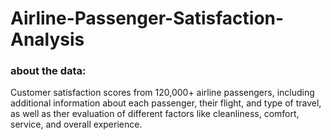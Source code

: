 # Airline-Passenger-Satisfaction-Analysis

### about the data:

Customer satisfaction scores from 120,000+ airline passengers, including additional information about each passenger, their flight, and type of travel, as well as ther evaluation of different factors like cleanliness, comfort, service, and overall experience.


